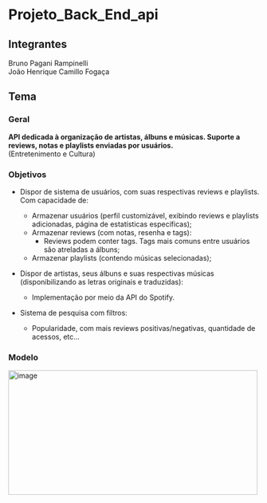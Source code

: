 # Projeto_Back_End_api

## Integrantes

  Bruno Pagani Rampinelli<br>
  João Henrique Camillo Fogaça

## Tema

### Geral
  <b>API dedicada à organização de artistas, álbuns e músicas. Suporte a reviews, notas e playlists enviadas por usuários. </b><br>
  (Entretenimento e Cultura)
  
### Objetivos
  - Dispor de sistema de usuários, com suas respectivas reviews e playlists. Com capacidade de:
    - Armazenar usuários (perfil customizável, exibindo reviews e playlists adicionadas, página de estatísticas específicas);
    - Armazenar reviews (com notas, resenha e tags):
      - Reviews podem conter tags. Tags mais comuns entre usuários são atreladas a álbuns;
    - Armazenar playlists (contendo músicas selecionadas);

  - Dispor de artistas, seus álbuns e suas respectivas músicas (disponibilizando as letras originais e traduzidas):
    - Implementação por meio da API do Spotify.

  - Sistema de pesquisa com filtros:
    - Popularidade, com mais reviews positivas/negativas, quantidade de acessos, etc...

### Modelo
  <img width="500" height="250" alt="image" src="https://github.com/user-attachments/assets/220f4de0-2d33-4021-ae10-c5fdd4026162" />

